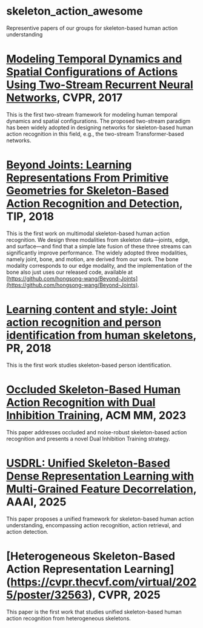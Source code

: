 # skeleton_action_awesome
Representive papers of our groups for skeleton-based human action understanding

# [Modeling Temporal Dynamics and Spatial Configurations of Actions Using Two-Stream Recurrent Neural Networks](https://github.com/hongsong-wang/skeleton_action_awesome/blob/main/Modeling%20Temporal%20Dynamics%20and%20Spatial%20Configurations%20of%20Actions%20Using%20Two-Stream%20Recurrent%20Neural%20Networks.pdf), CVPR, 2017
This is the first two-stream framework for modeling human temporal dynamics and spatial configurations. The proposed two-stream paradigm has been widely adopted in designing networks for skeleton-based human action recognition in this field, e.g., the two-stream Transformer-based networks.

# [Beyond Joints: Learning Representations From Primitive Geometries for Skeleton-Based Action Recognition and Detection](https://github.com/hongsong-wang/skeleton_action_awesome/blob/main/Beyond_Joints_Learning_Representations_From_Primitive_Geometries_for_Skeleton-Based_Action_Recognition_and_Detection.pdf), TIP, 2018
This is the first work on multimodal skeleton-based human action recognition. We design three modalities from skeleton data—joints, edge, and surface—and find that a simple late fusion of these three streams can significantly improve performance. The widely adopted three modalities, namely joint, bone, and motion, are derived from our work. The bone modality corresponds to our edge modality, and the implementation of the bone also just uses our released code, available at [https://github.com/hongsong-wang/Beyond-Joints](https://github.com/hongsong-wang/Beyond-Joints). 

# [Learning content and style: Joint action recognition and person identification from human skeletons](https://github.com/hongsong-wang/skeleton_action_awesome/blob/main/Learning%20content%20and%20style%20Joint%20action%20recognition%20and%20person%20identification%20from%20human%20skeletons.pdf), PR, 2018
This is the first work studies skeleton-based person identification.

# [Occluded Skeleton-Based Human Action Recognition with Dual Inhibition Training](https://github.com/hongsong-wang/skeleton_action_awesome/blob/main/Occluded%20Skeleton-Based%20Human%20Action%20Recognition%20with%20Dual%20Inhibition%20Training.pdf), ACM MM, 2023
This paper addresses occluded and noise-robust skeleton-based action recognition and presents a novel Dual Inhibition Training strategy.

# [USDRL: Unified Skeleton-Based Dense Representation Learning with Multi-Grained Feature Decorrelation](https://github.com/wengwanjiang/USDRL/tree/main), AAAI, 2025
This paper proposes a unified framework for skeleton-based human action understanding, encompassing action recognition, action retrieval, and action detection.

# [Heterogeneous Skeleton-Based Action Representation Learning] (https://cvpr.thecvf.com/virtual/2025/poster/32563), CVPR, 2025
This paper is the first work that studies unified skeleton-based human action recognition from heterogeneous skeletons.
